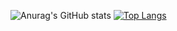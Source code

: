 ![Anurag's GitHub stats](https://github-readme-stats.vercel.app/api?username=guerraglucas&show_icons=true&theme=gruvbox)
[![Top Langs](https://github-readme-stats.vercel.app/api/top-langs/?username=guerraglucas)](https://github.com/anuraghazra/github-readme-stats)
